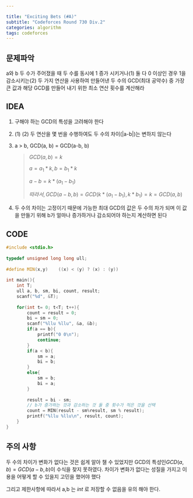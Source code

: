 ```yaml
---

title: "Exciting Bets (#A)"
subtitle: "Codeforces Round 730 Div.2"
categories: algorithm
tags: codeforces
---
```


## 문제파악

a와 b 두 수가 주어졌을 때 두 수를 동시에 1 증가 시키거나(1) 둘 다 0 이상인 경우 1을 감소시키는(2) 두 가지 연산을 사용하여 만들어낸 두 수의 GCD(최대 공약수) 중 가장 큰 값과 해당 GCD를 만들어 내기 위한 최소 연산 횟수를 계산해라

## IDEA

1. 구해야 하는 GCD의 특성을 고려해야 한다

2. (1) (2) 두 연산을 몇 번을 수행하여도 두 수의 차이(|a-b|)는 변하지 않는다

3. a > b, GCD(a, b) = GCD(a-b, b)

   > $GCD(a,b) = k$
   >
   > $a = a_1*k, b = b_1*k$
   >
   > $a-b = k*(a_1 - b_1)$​
   >
   > $따라서, GCD(a-b, b) = GCD(k*(a_1 - b_1), k*b_1) = k = GCD(a,b)$

4. 두 수의 차이는 고정이기 때문에 가능한 최대 GCD의 값은 두 수의 차가 되며 이 값을 만들기 위해 b가 얼마나 증가하거나 감소되어야 하는지 계산하면 된다




## CODE

```c++
#include <stdio.h>
 
typedef unsigned long long ull;
 
#define MIN(x,y)    ((x) < (y) ? (x) : (y))
 
int main(){
    int T;
    ull a, b, sm, bi, count, result;
    scanf("%d", &T);
 
    for(int t= 0; t<T; t++){
        count = result = 0;
        bi = sm = 0;
        scanf("%llu %llu", &a, &b);
        if(a == b){
            printf("0 0\n");
            continue;
        }
        if(a < b){
            sm = a;
            bi = b;
        }
        else{
            sm = b;
            bi = a;
        }
 
        result = bi - sm;
        // b가 증가하는 것과 감소하는 것 둘 중 횟수가 적은 것을 선택
        count = MIN(result - sm%result, sm % result); 
        printf("%llu %llu\n", result, count);
    }
}
```



## 주의 사항

두 수의 차이가 변화가 없다는 것은 쉽게 알아 챌 수 있었지만 GCD의 특성인$GCD(a,b) = GCD(a-b,b)$​ 이 수식을 찾지 못하였다. 차이가 변화가 없다는 성질을 가지고 이용을 어떻게 할 수 있을지 고민을 했어야 했다

그리고 제한사항에 따라서 a,b 는 *int* 로 저장할 수 없음을 유의 해야 한다.